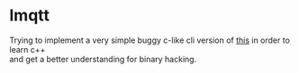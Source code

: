 # lmqtt
Trying to implement a very simple buggy c-like cli version of [this](http://docs.oasis-open.org/mqtt/mqtt/v3.1.1/errata01/os/mqtt-v3.1.1-errata01-os-complete.html) in order to learn c++  
and get a better understanding for binary hacking.  
